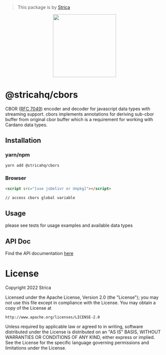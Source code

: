 > This package is by [Strica](https://github.com/StricaHQ/cbors) 

<p align="center">
  <a href="https://strica.io/" target="_blank">
    <img src="https://docs.strica.io/images/logo.png" width="200">
  </a>
</p>

# @stricahq/cbors
CBOR ([RFC 7049](http://tools.ietf.org/html/rfc7049)) encoder and decoder for javascript data types with streaming support. cbors implements annotations for deriving sub-cbor buffer from original cbor buffer which is a requirement for working with Cardano data types.

## Installation

### yarn/npm

```sh
yarn add @stricahq/cbors
```

### Browser

```html
<script src="[use jsDelivr or Unpkg]"></script>

// access cbors global variable
```



## Usage

please see tests for usage examples and available data types

## API Doc
Find the API documentation [here](https://docs.strica.io/lib/cbors)

# License
Copyright 2022 Strica

Licensed under the Apache License, Version 2.0 (the "License");
you may not use this file except in compliance with the License.
You may obtain a copy of the License at

    http://www.apache.org/licenses/LICENSE-2.0

Unless required by applicable law or agreed to in writing, software
distributed under the License is distributed on an "AS IS" BASIS,
WITHOUT WARRANTIES OR CONDITIONS OF ANY KIND, either express or implied.
See the License for the specific language governing permissions and
limitations under the License.